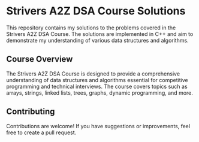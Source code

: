 

# Strivers A2Z DSA Course Solutions

This repository contains my solutions to the problems covered in the Strivers A2Z DSA Course. The solutions are implemented in C++ and aim to demonstrate my understanding of various data structures and algorithms.



## Course Overview

The Strivers A2Z DSA Course is designed to provide a comprehensive understanding of data structures and algorithms essential for competitive programming and technical interviews. The course covers topics such as arrays, strings, linked lists, trees, graphs, dynamic programming, and more.

## Contributing
Contributions are welcome! If you have suggestions or improvements, feel free to create a pull request.

